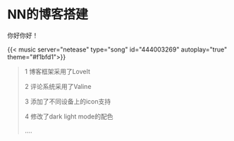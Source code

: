 # NN的博客搭建

你好你好！

{{< music server="netease" type="song" id="444003269"  autoplay="true" theme="#f1bfd1">}}

<!--more-->

> 1 博客框架采用了LoveIt
> 
> 2 评论系统采用了Valine
> 
> 3 添加了不同设备上的icon支持
> 
> 4 修改了dark light mode的配色
> 
> ....





